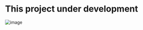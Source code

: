 <h1>This project under development</h1>

![image](https://github.com/emirhanusta/readscape/assets/83432342/a957cf4d-3d33-453f-8d65-ff146ee8d315)
